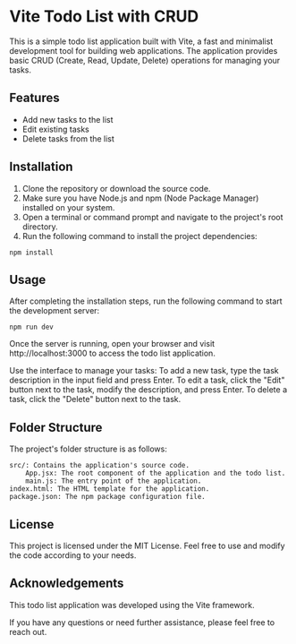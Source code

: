 # Vite Todo List with CRUD

This is a simple todo list application built with Vite, a fast and minimalist development tool for building web applications. The application provides basic CRUD (Create, Read, Update, Delete) operations for managing your tasks.

## Features

- Add new tasks to the list
- Edit existing tasks
- Delete tasks from the list

## Installation

1. Clone the repository or download the source code.
2. Make sure you have Node.js and npm (Node Package Manager) installed on your system.
3. Open a terminal or command prompt and navigate to the project's root directory.
4. Run the following command to install the project dependencies:

```shell
npm install

```
## Usage

After completing the installation steps, run the following command to start the development server:

```shell
npm run dev

```

Once the server is running, open your browser and visit http://localhost:3000 to access the todo list application.

Use the interface to manage your tasks:
    To add a new task, type the task description in the input field and press Enter.
    To edit a task, click the "Edit" button next to the task, modify the description, and press Enter.
    To delete a task, click the "Delete" button next to the task.

## Folder Structure

The project's folder structure is as follows:

    src/: Contains the application's source code.
        App.jsx: The root component of the application and the todo list.
        main.js: The entry point of the application.
    index.html: The HTML template for the application.
    package.json: The npm package configuration file.

## License

This project is licensed under the MIT License. Feel free to use and modify the code according to your needs.


## Acknowledgements

This todo list application was developed using the Vite framework.

If you have any questions or need further assistance, please feel free to reach out.
